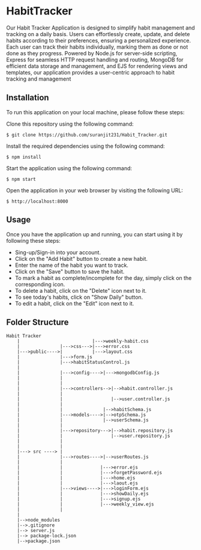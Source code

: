 # HabitTracker

Our Habit Tracker Application is designed to simplify habit management and tracking on a daily basis. Users can effortlessly create, update, and delete habits according to their preferences, ensuring a personalized experience. Each user can track their habits individually, marking them as done or not done as they progress. Powered by Node.js for server-side scripting, Express for seamless HTTP request handling and routing, MongoDB for efficient data storage and management, and EJS for rendering views and templates, our application provides a user-centric approach to habit tracking and management

## Installation
To run this application on your local machine, please follow these steps:

Clone this repository using the following command:
```
$ git clone https://github.com/suranjit231/Habit_Tracker.git
```
Install the required dependencies using the following command:
```
$ npm install 
```
Start the application using the following command:
```
$ npm start 
```
Open the application in your web browser by visiting the following URL:
```
$ http://localhost:8000 
```

## Usage
Once you have the application up and running, you can start using it by following these steps:
* Sing-up/Sign-in into your account.
* Click on the "Add Habit" button to create a new habit.
* Enter the name of the habit you want to track.
* Click on the "Save" button to save the habit.
* To mark a habit as complete/incomplete for the day, simply click on the corresponding icon.
* To delete a habit, click on the "Delete" icon next to it.
* To see today's habits, click on "Show Daily" button.
* To edit a habit, click on the "Edit" icon next to it.

## Folder Structure
```
Habit Tracker
    |                           |--->weekly-habit.css
    |               |--->css--->|--->error.css
    |--->public---->|           |--->layout.css
    |               |--->form.js    
    |               |--->habitStatusControl.js
    |               
    |               |--->config---->|--->mongodbConfig.js
    |               |              
    |               |
    |               |--->controllers-->|-->habit.controller.js
    |               |
    |               |                  |-->user.controller.js
    |               |
    |               |               |-->habitSchema.js
    |               |--->models---->|-->otpSchema.js
    |               |               |-->userSchema.js
    |               |               
    |               |--->repository--->|-->habit.repository.js
    |               |                  |-->user.repository.js
    |               |               
    |               |
    |---> src ----> |               
    |               |--->routes---->|-->userRoutes.js
    |               |              
    |               |              |--->error.ejs
    |               |              |--->forgetPassword.ejs
    |               |              |--->home.ejs
    |               |              |--->laout.ejs
    |               |--->views---->|--->loginForm.ejs
    |               |              |--->showDaily.ejs
    |               |              |--->signup.ejs
    |               |              |--->weekly_view.ejs
    |               |              
    |
    |-->node_modules
    |-->.gitignore
    |--> server.js
    |--> package-lock.json
    |-->package.json
    
 ````


